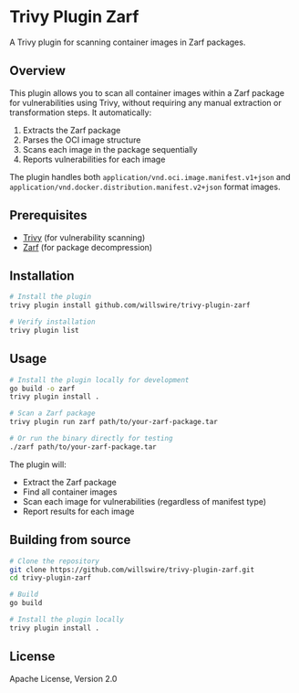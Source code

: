 # Trivy Plugin Zarf

A Trivy plugin for scanning container images in Zarf packages.

## Overview

This plugin allows you to scan all container images within a Zarf package for vulnerabilities using Trivy, without requiring any manual extraction or transformation steps. It automatically:

1. Extracts the Zarf package
2. Parses the OCI image structure
3. Scans each image in the package sequentially
4. Reports vulnerabilities for each image

The plugin handles both `application/vnd.oci.image.manifest.v1+json` and `application/vnd.docker.distribution.manifest.v2+json` format images.

## Prerequisites

- [Trivy](https://github.com/aquasecurity/trivy) (for vulnerability scanning)
- [Zarf](https://github.com/defenseunicorns/zarf) (for package decompression)

## Installation

```bash
# Install the plugin
trivy plugin install github.com/willswire/trivy-plugin-zarf

# Verify installation
trivy plugin list
```

## Usage

```bash
# Install the plugin locally for development
go build -o zarf
trivy plugin install .

# Scan a Zarf package
trivy plugin run zarf path/to/your-zarf-package.tar

# Or run the binary directly for testing
./zarf path/to/your-zarf-package.tar
```

The plugin will:
- Extract the Zarf package
- Find all container images
- Scan each image for vulnerabilities (regardless of manifest type)
- Report results for each image

## Building from source

```bash
# Clone the repository
git clone https://github.com/willswire/trivy-plugin-zarf.git
cd trivy-plugin-zarf

# Build
go build

# Install the plugin locally
trivy plugin install .
```

## License

Apache License, Version 2.0
